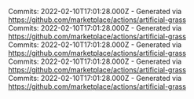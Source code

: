 Commits: 2022-02-10T17:01:28.000Z - Generated via https://github.com/marketplace/actions/artificial-grass
<br>
Commits: 2022-02-10T17:01:28.000Z - Generated via https://github.com/marketplace/actions/artificial-grass
<br>
Commits: 2022-02-10T17:01:28.000Z - Generated via https://github.com/marketplace/actions/artificial-grass
<br>
Commits: 2022-02-10T17:01:28.000Z - Generated via https://github.com/marketplace/actions/artificial-grass
<br>
Commits: 2022-02-10T17:01:28.000Z - Generated via https://github.com/marketplace/actions/artificial-grass
<br>
